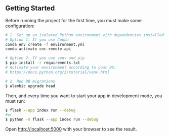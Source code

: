 ## Getting Started

Before running the project for the first time, you must make some configuration:

```bash
# 1. Set up an isolated Python environment with dependencies installed
# Option 1: If you use Conda
conda env create -f environment.yml
conda activate cnc-remote-api

# Option 2: If you use venv and pip
$ pip install -r requirements.txt
# Activate your environment according to your OS:
# https://docs.python.org/3/tutorial/venv.html

# 2. Run DB migrations
$ alembic upgrade head
```

Then, and every time you want to start your app in development mode, you must run:

```bash
$ flask --app index run --debug
#or
$ python -m flask --app index run --debug
```

Open [http://localhost:5000](http://localhost:5000) with your browser to see the result.

